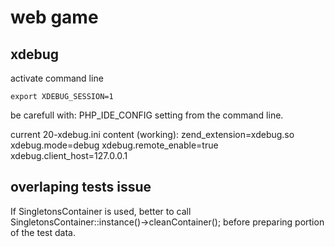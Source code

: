 # web game

## xdebug

activate command line

    export XDEBUG_SESSION=1

be carefull with:
PHP_IDE_CONFIG setting from the command line.

current 20-xdebug.ini content (working):
zend_extension=xdebug.so
xdebug.mode=debug
xdebug.remote_enable=true
xdebug.client_host=127.0.0.1

## overlaping tests issue

If SingletonsContainer is used, better to call SingletonsContainer::instance()->cleanContainer(); before preparing portion of the test data.
